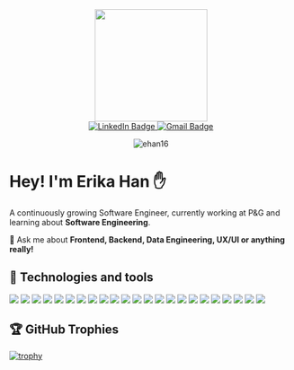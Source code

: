 <div id="header" align="center">
  <img src="https://media.giphy.com/media/eg4q8ka6zQuQ2qgKwe/giphy.gif" width="200"/>
</div>

<div id="badges" align="center">
  <a href="https://www.linkedin.com/in/erika-han-chan/">
    <img src="https://img.shields.io/badge/-LinkedIn-blue?style=flat-square&logo=Linkedin&logoColor=white&link=https://www.linkedin.com/in/erika-han-chan/" alt="LinkedIn Badge"/>
  </a>
  <a href="mailto:hanerika16@gmail.com">
    <img src="https://img.shields.io/badge/-hanerika16@gmail.com-c14438?style=flat-square&logo=Gmail&logoColor=white&link=mailto:hanerika16@gmail.com" alt="Gmail Badge"/>
  </a>
  <p>
     <img src="https://komarev.com/ghpvc/?username=ehan16&style=flat-square&color=blue" alt="ehan16"/>
  </p>
</div>

# Hey! I'm Erika Han ✋

A continuously growing Software Engineer, currently working at P&G and learning about **Software Engineering**.

💬 Ask me about **Frontend, Backend, Data Engineering, UX/UI or anything really!**

## 👾 Technologies and tools

![](https://img.shields.io/badge/Code-JavaScript-informational?style=flat&logo=javascript&logoColor=white&color=blue)
![](https://img.shields.io/badge/Code-Nodejs-informational?style=flat&logo=Node.js&logoColor=white&color=blue)
![](https://img.shields.io/badge/Code-Python-informational?style=flat&logo=Python&logoColor=white&color=blue)
![](https://img.shields.io/badge/Code-React-informational?style=flat&logo=react&logoColor=white&color=blue)
![](https://img.shields.io/badge/Code-GatsbyJS-informational?style=flat&logo=gatsby&logoColor=white&color=blue)
![](https://img.shields.io/badge/Code-NextJS-informational?style=flat&logo=next.js&logoColor=white&color=blue)
![](https://img.shields.io/badge/Code-Java-informational?style=flat&logo=java&logoColor=white&color=blue)
![](https://img.shields.io/badge/Code-HTML5-informational?style=flat&logo=html5&logoColor=white&color=blue)
![](https://img.shields.io/badge/Code-CSS3-informational?style=flat&logo=css3&logoColor=white&color=blue)
![](https://img.shields.io/badge/Tools-Bootstrap-informational?style=flat&logo=bootstrap&logoColor=white&color=blue)
![](https://img.shields.io/badge/Code-TypeScript-informational?style=flat&logo=typescript&logoColor=white&color=blue)
![](https://img.shields.io/badge/Tools-MongoDB-informational?style=flat&logo=mongodb&logoColor=white&color=blue)
![](https://img.shields.io/badge/Code-GraphQL-informational?style=flat&logo=graphql&logoColor=white&color=blue)
![](https://img.shields.io/badge/Tools-PostgreSQL-informational?style=flat&logo=postgresql&logoColor=white&color=blue)
![](https://img.shields.io/badge/Tools-MySQL-informational?style=flat&logo=mysql&logoColor=white&color=blue)
![](https://img.shields.io/badge/Tools-Docker-informational?style=flat&logo=docker&logoColor=white&color=blue)
![](https://img.shields.io/badge/Cloud-Google%20Cloud-informational?style=flat&logo=google-cloud&logoColor=white&color=blue)
![](https://img.shields.io/badge/Tools-Git-informational?style=flat&logo=git&logoColor=white&color=blue)
![](https://img.shields.io/badge/Tools-GitHub-informational?style=flat&logo=github&logoColor=white&color=blue)
![](https://img.shields.io/badge/Tools-Figma-informational?style=flat&logo=figma&logoColor=white&color=blue)
![](https://img.shields.io/badge/Tools-TailwindCSS-informational?style=flat&logo=tailwind-css&logoColor=white&color=blue)
![](https://img.shields.io/badge/Editor-VS_Code-informational?style=flat&logo=visual-studio-code&logoColor=white&color=blue)
![](https://img.shields.io/badge/Code-Angular-informational?style=flat&logo=angular&logoColor=white&color=blue)
 

## 🏆 GitHub Trophies

[![trophy](https://github-profile-trophy.vercel.app/?username=ehan16&theme=flat&margin-w=10&margin-h=10&column=4)](https://github.com/ryo-ma/github-profile-trophy)

